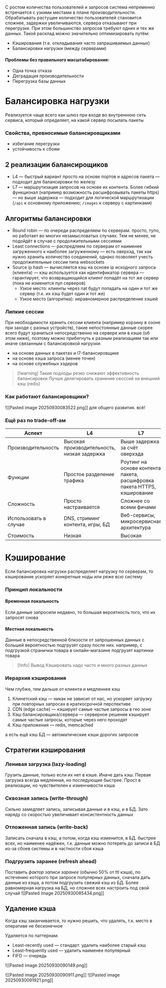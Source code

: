 С ростом количества пользователей и запросов система непременно встречается с узкими местами в плане производительности. Обрабатывать растущее количество пользователей становится сложнее, задержки увеличиваются, сервера отказывают при перегрузке. При этом большинство запросов требуют одних и тех же данных. Такой расклад можно значительно оптимизировать путём:
- Кэширования (т.е. откладывания часто запрашиваемых данных)
- Балансировки нагрузки (между серверами)
#### Проблемы без правильного масштабирования:
- Одна точка отказа
- Деградация производительности
- Перегрузка базы данных
# Балансировка нагрузки

Реализуется чаще всего как шлюз при входе во внутреннюю сеть сервиса, который определяет, на какой сервер посылать пакеты
### Свойства, превносимые балансировщиками

- избегание перегрузки
- устойчивость к сбоям
## 2 реализации балансирощиков

- L4 — быстрый вариант просто на основе портов и адресов пакета — подходит для балансировки по железу
- L7 — маршрутизация запросов на основе их контента. Более гибкий функционал (например возможность расшифровывать пакеты https) — но выше задержка — подходит для логической маршрутизации (`/api` к основному приложению; `/images` к серверу с картинками)
## Алгоритмы балансировки

- Round robin — по очереди распределяем по серверам. просто, тупо, но работает во многих незамысловатых случаях. Тем не менее, не подойдёт в случае с продолжительными сессиями
- Least connections — распредляем по серверам от наименее загруженного к наиболее загруженному — есть оверхэд, так как нужно хранить количество соединений, однако позволяет учесть продолжительные сессии типа websockets
- Source ip hash — вычисляется кэш на основе ip исходного запроса (клиента) — кэш используется как идентификатор сервера — гарантирует, что возвращающийся клиент попадёт на тот же сервер (пока не изменится пул серверов)
	- Узкое место: клиенты через nat будут попадать на один и тот же сервер (т.к. их хэш будет один и тот же)
	- Узкое место (алгоритма): неравномерное распределение хэшей
### Липкие сессии

При необходимости хранить сессии клиента (например корзину в озоне при заходе с разных устройств), такие непостоянные данные скорее всего будут храниться непосредственно на сервере или в кэше (об этом ниже), поэтому можно прибегнуть к разным реализациям так или иначе связанным с балансировкой нагрузки:
- на основе данных в пакетах и l7-балансировщике
- на основе хэша запроса (менее точен)
- на основе служебных хэдеров

> [!warning] Такие подходы резко снижают эффективность балансировки
> Лучше делегировать хранение сесссий на внешний кэш (redis)
### Как работают балансировщики?
![[Pasted image 20250930083522.png]]
для общего развития. всё!
### Ещё раз по trade-off-ам

| Аспект                | L4                                          | L7                                                                       |
| --------------------- | ------------------------------------------- | ------------------------------------------------------------------------ |
| Производительность    | Высокая производительность, низкая задержка | Выше задержка за счёт оверхэда                                           |
| Функции               | Простое разделение трафика                  | Роутинг на основе контента пакета, расшифровка пакета HTTPS, кэширование |
| Сложность             | Просто настраивается                        | Сложнее со всеми фичами                                                  |
| Использовать в случае | DNS, стриминг контента, игры, БД            | Веб-сервисы, микросервисная архитектура                                  |
| Стоимость             | Низкая                                      | Высокая                                                                  |
# Кэширование

Если балансировка нагрузки распределяет нагрузку по серверам, то кэширование ускоряет конкретные ноды или реже всю систему
### Принцип локальности
#### Временная локальность

Если данные запросили недавно, то большая вероятность того, что их запросят снова
#### Местная локальность

Данные в непосредственной близости от запрошенных данных с большей вероятностью подгрузят сразу после них. например, с подгрузкой странички товара в онлайн-магазине подгрузят картинки товара

> [!info] Вывод
> Кэшировать надо часто и много разных данных 
### Иерархия кэширования 

Чем глубже, тем дальше от клиента и медленнее кэш

1. Клинетский кэш — никак не зависит от нас, но ускоряет загрузку при повторных запросах в краткосрочной перспективе
2. CDN (edge cache) — кэширует самые частые запросы в гео зоне
3. Кэш балансировщика/сервера — серверное решение кэширует самые частые запросы, которые через него проходят
4. Кэш приложения — redis, memcached

а есть ещё кэш БД — автоматические кэши дорогих запросов
## Стратегии кэширования
### Ленивая загрузка (lazy-loading)

Грузить данные, только если их нет в кэше. Иначе дать кэш. Первая загрузка всегда медленная, но последующие быстрее. Прост в реализации, но чувствителен к изменчивости кэша
### Сквозная запись (write-through)

Сильно замедляет запись, записывая данные и в кэш, и в БД. Зато наряду со скоростью увеличивает консистентность данных
### Отложенная запись (write-back)

Записать сначала в кэш, а потом, когда кэш изменится, в БД. быстрее всех, но наименее надёжен, т.к. данные можно потерять до записи в БД из-за сбоев системы и в частности сбоя кэша
### Подгрузить заранее (refresh ahead)

Поставить *фактор записи заранее* (обычно 50% от ttl кэша), по истечению которого при запросе популярных данных, сначала дать данные из кэша, а потом подгрузить свежий кэш из БД. Более равномерная нагрузка на БД, но сложнее всех настроить под свой случай
![[Pasted image 20250930085434.png]]
## Удаление кэша

Когда кэш заканчивается, то нужно решить, что удалять, т.к. место в оперативе не бесконечное

Удаляется по паттернам:
- Least-recently used — стандарт. удалить наиболее старый кэш
- Least-frequently used — удалить наименее популярный
- FIFO — очередь


![[Pasted image 20250930090149.png]]

![[Pasted image 20250930090911.png]]
![[Pasted image 20250930091921.png]]

